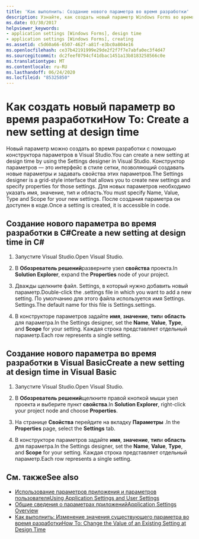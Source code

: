 ```yaml
---
title: 'Как выполнить: Создание нового параметра во время разработки'
description: Узнайте, как создать новый параметр Windows Forms во время разработки с помощью конструктора параметров в Visual Studio.
ms.date: 03/30/2017
helpviewer_keywords:
- application settings [Windows Forms], design time
- application settings [Windows Forms], creating
ms.assetid: c5d60a66-6507-462f-a81f-e3bc0a804e16
ms.openlocfilehash: ce37b42191999e29de2f2f7f7e7abfa0ec3f4d47
ms.sourcegitcommit: dc2feef0794cf41dbac1451a13b8183258566c0e
ms.translationtype: MT
ms.contentlocale: ru-RU
ms.lasthandoff: 06/24/2020
ms.locfileid: "85325850"
---
```

# <a name="how-to-create-a-new-setting-at-design-time"></a><span data-ttu-id="75b67-103">Как создать новый параметр во время разработки</span><span class="sxs-lookup"><span data-stu-id="75b67-103">How To: Create a new setting at design time</span></span>

<span data-ttu-id="75b67-104">Новый параметр можно создать во время разработки с помощью конструктора параметров в Visual Studio.</span><span class="sxs-lookup"><span data-stu-id="75b67-104">You can create a new setting at design time by using the Settings designer in Visual Studio.</span></span> <span data-ttu-id="75b67-105">Конструктор параметров — это интерфейс в стиле сетки, позволяющий создавать новые параметры и задавать свойства этих параметров.</span><span class="sxs-lookup"><span data-stu-id="75b67-105">The Settings designer is a grid-style interface that allows you to create new settings and specify properties for those settings.</span></span> <span data-ttu-id="75b67-106">Для новых параметров необходимо указать имя, значение, тип и область.</span><span class="sxs-lookup"><span data-stu-id="75b67-106">You must specify Name, Value, Type and Scope for your new settings.</span></span> <span data-ttu-id="75b67-107">После создания параметра он доступен в коде.</span><span class="sxs-lookup"><span data-stu-id="75b67-107">Once a setting is created, it is accessible in code.</span></span>

## <a name="create-a-new-setting-at-design-time-in-c"></a><span data-ttu-id="75b67-108">Создание нового параметра во время разработки в C\#</span><span class="sxs-lookup"><span data-stu-id="75b67-108">Create a new setting at design time in C\#</span></span>

1. <span data-ttu-id="75b67-109">Запустите Visual Studio.</span><span class="sxs-lookup"><span data-stu-id="75b67-109">Open Visual Studio.</span></span>

2. <span data-ttu-id="75b67-110">В **Обозреватель решений**разверните узел **свойства** проекта.</span><span class="sxs-lookup"><span data-stu-id="75b67-110">In **Solution Explorer**, expand the **Properties** node of your project.</span></span>

3. <span data-ttu-id="75b67-111">Дважды щелкните файл. Settings, в который нужно добавить новый параметр.</span><span class="sxs-lookup"><span data-stu-id="75b67-111">Double-click the .settings file in which you want to add a new setting.</span></span> <span data-ttu-id="75b67-112">По умолчанию для этого файла используется имя Settings. Settings.</span><span class="sxs-lookup"><span data-stu-id="75b67-112">The default name for this file is Settings.settings.</span></span>

4. <span data-ttu-id="75b67-113">В конструкторе параметров задайте **имя**, **значение**, **тип**и **область** для параметра.</span><span class="sxs-lookup"><span data-stu-id="75b67-113">In the Settings designer, set the **Name**, **Value**, **Type**, and **Scope** for your setting.</span></span> <span data-ttu-id="75b67-114">Каждая строка представляет отдельный параметр.</span><span class="sxs-lookup"><span data-stu-id="75b67-114">Each row represents a single setting.</span></span>

## <a name="create-a-new-setting-at-design-time-in-visual-basic"></a><span data-ttu-id="75b67-115">Создание нового параметра во время разработки в Visual Basic</span><span class="sxs-lookup"><span data-stu-id="75b67-115">Create a new setting at design time in Visual Basic</span></span>

1. <span data-ttu-id="75b67-116">Запустите Visual Studio.</span><span class="sxs-lookup"><span data-stu-id="75b67-116">Open Visual Studio.</span></span>

2. <span data-ttu-id="75b67-117">В **Обозреватель решений**щелкните правой кнопкой мыши узел проекта и выберите пункт **свойства**.</span><span class="sxs-lookup"><span data-stu-id="75b67-117">In **Solution Explorer**, right-click your project node and choose **Properties**.</span></span>

3. <span data-ttu-id="75b67-118">На странице **Свойства** перейдите на вкладку **Параметры** .</span><span class="sxs-lookup"><span data-stu-id="75b67-118">In the **Properties** page, select the **Settings** tab.</span></span>

4. <span data-ttu-id="75b67-119">В конструкторе параметров задайте **имя**, **значение**, **тип**и **область** для параметра.</span><span class="sxs-lookup"><span data-stu-id="75b67-119">In the Settings designer, set the **Name**, **Value**, **Type**, and **Scope** for your setting.</span></span> <span data-ttu-id="75b67-120">Каждая строка представляет отдельный параметр.</span><span class="sxs-lookup"><span data-stu-id="75b67-120">Each row represents a single setting.</span></span>

## <a name="see-also"></a><span data-ttu-id="75b67-121">См. также</span><span class="sxs-lookup"><span data-stu-id="75b67-121">See also</span></span>

- [<span data-ttu-id="75b67-122">Использование параметров приложения и параметров пользователя</span><span class="sxs-lookup"><span data-stu-id="75b67-122">Using Application Settings and User Settings</span></span>](using-application-settings-and-user-settings.md)
- [<span data-ttu-id="75b67-123">Общие сведения о параметрах приложений</span><span class="sxs-lookup"><span data-stu-id="75b67-123">Application Settings Overview</span></span>](application-settings-overview.md)
- [<span data-ttu-id="75b67-124">Как выполнить: Изменение значения существующего параметра во время разработки</span><span class="sxs-lookup"><span data-stu-id="75b67-124">How To: Change the Value of an Existing Setting at Design Time</span></span>](how-to-change-the-value-of-an-existing-setting-at-design-time.md)
